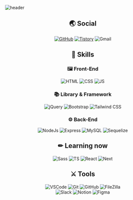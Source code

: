 ![header](https://capsule-render.vercel.app/api?type=Waving&color=auto&height=180&section=header&text=Welcome%20My%20World!&fontSize=60)

## <p align="center"> 🌏 Social </p>

<div align="center">
<a href="https://github.com/Edaero" target="_blank"><img alt="GitHub" src ="https://img.shields.io/badge/GitHub-181717.svg?&?style=plastic&logo=GitHub&logoColor=white"/></a>
<a href="https://dengcode.tistory.com/" target="_blank"><img alt="Tistory" src ="https://img.shields.io/badge/Tistory-000000.svg?&?style=plastic&logo=Tistory&logoColor=white"/></a>
<img alt="Gmail" src ="https://img.shields.io/badge/edaero22@gmail.com-EA4335.svg?&?style=plastic&logo=Gmail&logoColor=white"/>
</div>

## <p align="center"> 💪 Skills </p>

### <p align="center"> 🖼 Front-End </p>

<div align="center">
<img alt="HTML" src ="https://img.shields.io/badge/HTML-E34F26.svg?&style=plastic&logo=HTML5&logoColor=white"/>
<img alt="CSS" src ="https://img.shields.io/badge/CSS-1572B6.svg?&?style=plastic&logo=CSS3&logoColor=white"/>
<img alt="JS" src ="https://img.shields.io/badge/JavaScript-F7DF1E.svg?&?style=plastic&logo=JavaScript&logoColor=black"/>
</div>

### <p align="center"> 📚 Library & Framework </p>

<div align="center">
<img alt="jQuery" src ="https://img.shields.io/badge/jQuery-0769AD.svg?&?style=plastic&logo=jQuery&logoColor=black"/>
<img alt="Bootstrap" src ="https://img.shields.io/badge/Bootstrap-7952B3.svg?&?style=plastic&logo=Bootstrap&logoColor=black"/>
<img alt="Tailwind CSS" src ="https://img.shields.io/badge/Tailwind CSS-06B6D4.svg?&?style=plastic&logo=Tailwind CSS&logoColor=black"/>
</div>

### <p align="center"> ⚙ Back-End </p>

<div align="center">
<img alt="NodeJs" src ="https://img.shields.io/badge/Node.js-339933.svg?&?style=plastic&logo=Node.js&logoColor=white"/>
<img alt="Express" src ="https://img.shields.io/badge/Express-000000.svg?&?style=plastic&logo=Express&logoColor=white"/>
<img alt="MySQL" src ="https://img.shields.io/badge/MySQL-4479A1.svg?&?style=plastic&logo=MySQL&logoColor=white"/>
<img alt="Sequelize" src ="https://img.shields.io/badge/Sequelize-52B0E7.svg?&?style=plastic&logo=Sequelize&logoColor=white"/>
</div>

## <p align="center"> ✏ Learning now </p>

<div align="center">
<img alt="Sass" src ="https://img.shields.io/badge/Sass-CC6699.svg?&?style=plastic&logo=Sass&logoColor=black"/>
<img alt="TS" src ="https://img.shields.io/badge/TypeScript-3178C6.svg?&?style=plastic&logo=TypeScript&logoColor=white"/>
<img alt="React" src ="https://img.shields.io/badge/React-61DAFB.svg?&?style=plastic&logo=React&logoColor=white"/>
<img alt="Next" src ="https://img.shields.io/badge/Next.js-000000.svg?&?style=plastic&logo=Next.js&logoColor=white"/>
</div>

## <p align="center"> ⚔ Tools </p>

<div align="center">
<img alt="VSCode" src ="https://img.shields.io/badge/Visual Studio Code-007ACC.svg?&?style=plastic&logo=Visual Studio Code&logoColor=white"/>
<img alt="Git" src ="https://img.shields.io/badge/Git-F05032.svg?&?style=plastic&logo=Git&logoColor=white"/>
<img alt="GitHub" src ="https://img.shields.io/badge/GitHub-181717.svg?&?style=plastic&logo=GitHub&logoColor=white"/>
<img alt="FileZilla" src ="https://img.shields.io/badge/FileZilla-BF0000.svg?&?style=plastic&logo=FileZilla&logoColor=white"/>
<br>
<img alt="Slack" src ="https://img.shields.io/badge/Slack-4A154B.svg?&?style=plastic&logo=Slack&logoColor=white"/>
<img alt="Notion" src ="https://img.shields.io/badge/Notion-000000.svg?&?style=plastic&logo=Notion&logoColor=white"/>
<img alt="Figma" src ="https://img.shields.io/badge/Figma-F24E1E.svg?&?style=plastic&logo=Figma&logoColor=white"/>
</div>

<!--
**Edaero/Edaero** is a ✨ _special_ ✨ repository because its `README.md` (this file) appears on your GitHub profile.

Here are some ideas to get you started:

- 🔭 I’m currently working on ...
- 🌱 I’m currently learning ...
- 👯 I’m looking to collaborate on ...
- 🤔 I’m looking for help with ...
- 💬 Ask me about ...
- 📫 How to reach me: ...
- 😄 Pronouns: ...
- ⚡ Fun fact: ...
-->
